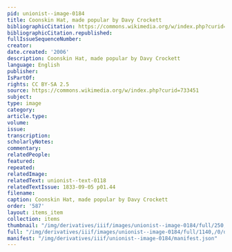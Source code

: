 ```yaml
---
pid: unionist--image-0184
title: Coonskin Hat, made popular by Davy Crockett
bibliographicCitation: https://commons.wikimedia.org/w/index.php?curid=733451
bibliographicCitation.republished: 
fullIssueSequenceNumber: 
creator: 
date.created: '2006'
description: Coonskin Hat, made popular by Davy Crockett
language: English
publisher: 
IsPartOf: 
rights: CC BY-SA 2.5
source: https://commons.wikimedia.org/w/index.php?curid=733451
subject: 
type: image
category: 
article.type: 
volume: 
issue: 
transcription: 
scholarlyNotes: 
commentary: 
relatedPeople: 
featured: 
repeated: 
relatedImage: 
relatedText: unionist--text-0118
relatedTextIssue: 1833-09-05 p01.44
filename: 
caption: Coonskin Hat, made popular by Davy Crockett
order: '587'
layout: items_item
collection: items
thumbnail: "/img/derivatives/iiif/images/unionist--image-0184/full/250,/0/default.jpg"
full: "/img/derivatives/iiif/images/unionist--image-0184/full/1140,/0/default.jpg"
manifest: "/img/derivatives/iiif/unionist--image-0184/manifest.json"
---
```

